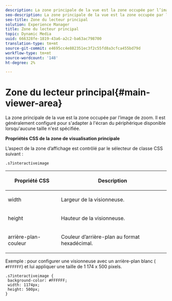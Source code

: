 ```yaml
---
description: La zone principale de la vue est la zone occupée par l’image de zoom. Il est généralement configuré pour s'adapter à l'écran du périphérique disponible lorsqu'aucune taille n'est spécifiée.
seo-description: La zone principale de la vue est la zone occupée par l’image de zoom. Il est généralement configuré pour s'adapter à l'écran du périphérique disponible lorsqu'aucune taille n'est spécifiée.
seo-title: Zone du lecteur principal
solution: Experience Manager
title: Zone du lecteur principal
topic: Dynamic Media
uuid: 666328fe-1819-43a6-a2c2-ba63ac798700
translation-type: tm+mt
source-git-commit: e4695cc4e882351ec3f2c55fd8a3cfca455bd79d
workflow-type: tm+mt
source-wordcount: '148'
ht-degree: 2%

---
```



# Zone du lecteur principal{#main-viewer-area}

La zone principale de la vue est la zone occupée par l’image de zoom. Il est généralement configuré pour s&#39;adapter à l&#39;écran du périphérique disponible lorsqu&#39;aucune taille n&#39;est spécifiée.

<!--<a id="section_061E550C1C1D4DB2BD663A898895B38C"></a>-->

**Propriétés CSS de la zone de visualisation principale**

L’aspect de la zone d’affichage est contrôlé par le sélecteur de classe CSS suivant :

```
.s7interactiveimage
```

<table id="table_94EE3F5BBE4547C0B4943471CEE7EDE4"> 
 <thead> 
  <tr> 
   <th colname="col1" class="entry"> <p> Propriété CSS </p> </th> 
   <th colname="col2" class="entry"> <p>Description </p> </th> 
  </tr> 
 </thead>
 <tbody> 
  <tr> 
   <td colname="col1"> <p> <span class="codeph"> width </span> </p> </td> 
   <td colname="col2"> <p>Largeur de la visionneuse. </p> </td> 
  </tr> 
  <tr> 
   <td colname="col1"> <p> <span class="codeph"> height </span> </p> </td> 
   <td colname="col2"> <p>Hauteur de la visionneuse. </p> </td> 
  </tr> 
  <tr> 
   <td colname="col1"> <p> <span class="codeph"> arrière-plan-couleur  </span> </p> </td> 
   <td colname="col2"> <p> Couleur d’arrière-plan au format hexadécimal. </p> </td> 
  </tr> 
 </tbody> 
</table>

Exemple : pour configurer une visionneuse avec un arrière-plan blanc ( `#FFFFFF`) et lui appliquer une taille de 1 174 x 500 pixels.

```
.s7interactiveimage { 
 background-color: #FFFFFF; 
 width: 1174px; 
 height: 500px;  
}
```

